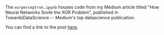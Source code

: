 The `xorperceptron.ipynb` houses code from my Medium article titled "How Neural Networks Sovle the XOR Problem", published in TowardsDataScience -- Medium's top datascience publication.

You can find a link to the post [here](https://towardsdatascience.com/how-neural-networks-solve-the-xor-problem-59763136bdd7).
